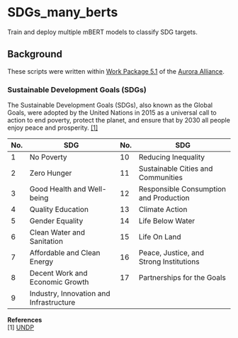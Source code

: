 # SDGs_many_berts
Train and deploy multiple mBERT models to classify SDG targets.

## Background
These scripts were written within [Work Package 5.1](https://alliance.aurora-network.global/work-packages/aurora-sdg-research-dashboard) of the [Aurora Alliance](https://alliance.aurora-network.global/).

### Sustainable Development Goals (SDGs)
The Sustainable Development Goals (SDGs), also known as the Global Goals, were adopted by the United Nations in 2015 as a universal call to action to end poverty, protect the planet, and ensure that by 2030 all people enjoy peace and prosperity. [[1]](#1)

| No. | SDG | No. | SDG |
| --- | --- | --- | --- |
| 1 | No Poverty | 10 | Reducing Inequality |
| 2 | Zero Hunger | 11 | Sustainable Cities and Communities |
| 3 | Good Health and Well-being | 12 | Responsible Consumption and Production |
| 4 | Quality Education | 13 | Climate Action |
| 5 | Gender Equality | 14 | Life Below Water |
| 6 | Clean Water and Sanitation | 15 | Life On Land |
| 7 | Affordable and Clean Energy | 16 | Peace, Justice, and Strong Institutions |
| 8 | Decent Work and Economic Growth | 17 | Partnerships for the Goals |
| 9 | Industry, Innovation and Infrastructure | | |

**References** </br>
<a id="1">[1]</a> [UNDP](https://www.undp.org/sustainable-development-goals)
